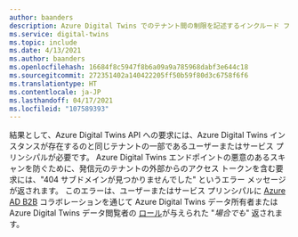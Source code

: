 ```yaml
---
author: baanders
description: Azure Digital Twins でのテナント間の制限を記述するインクルード ファイル
ms.service: digital-twins
ms.topic: include
ms.date: 4/13/2021
ms.author: baanders
ms.openlocfilehash: 16684f8c5947f8b6a09a9a785968dabf3e644c18
ms.sourcegitcommit: 272351402a140422205ff50b59f80d3c6758f6f6
ms.translationtype: HT
ms.contentlocale: ja-JP
ms.lasthandoff: 04/17/2021
ms.locfileid: "107589393"
---
```

結果として、Azure Digital Twins API への要求には、Azure Digital Twins インスタンスが存在するのと同じテナントの一部であるユーザーまたはサービス プリンシパルが必要です。 Azure Digital Twins エンドポイントの悪意のあるスキャンを防ぐために、発信元のテナントの外部からのアクセス トークンを含む要求には、"404 サブドメインが見つかりませんでした" というエラー メッセージが返されます。 このエラーは、ユーザーまたはサービス プリンシパルに [Azure AD B2B](../articles/active-directory/external-identities/what-is-b2b.md) コラボレーションを通じて Azure Digital Twins データ所有者または Azure Digital Twins データ閲覧者の [ロール](../articles/digital-twins/concepts-security.md)が与えられた "*場合でも*" 返されます。 